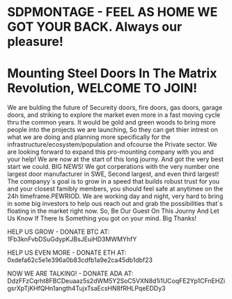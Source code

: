 # SDPMONTAGE - FEEL AS HOME WE GOT YOUR BACK. Always our pleasure!
# Mounting Steel Doors In The Matrix Revolution, WELCOME TO JOIN!
We are bulding the future of Secureity doors, fire doors, gas doors, garage doors, and striking to explore the market even more in a fast moving cycle thru the common years.
It would be gold and green woods to bring more people into the projects we are launching, So they can get thier intrest on what we are doing and planning more specifically for the infrastructure/ecosystem/population and ofcourse the Private sector. We are looking forward to expand this pro-mounting company with you and your help!
We are now at the start of this long journy. And got the very best start we could. BIG NEWS! We got corperations with the very number one largest door manufacturer in SWE, Second largest, and even third largest!
The companyy´s goal is to grow in a speed that builds robust trust for you and your closest famibly members, you should feel safe at anytimee on the 24h timeframe.PEWRIOD.
We are working day and night, very hard to bring in some big investors to help ous reach out and grab the possibilities that´s floating in the market right now.
So, Be Our Guest On This Journy And Let Us Know If There Is Something you got on your mind. Big Thanks!

HELP US GROW - DONATE BTC AT: 1Fb3knFvbDSuGdypKJBsJEuiHD3MWMYhfY


HELP US EVEN MORE - DONATE ETH AT: 0xdefa62c5e1e396a0b83cdfb1a9e2ca45db1dbf23


NOW WE ARE TALKING! - DONATE ADA AT: DdzFFzCqrht8FBCDeuaaz5s2dWM5Y2SoC5VXN8d1i1UCoqFE2Yp1CFnEHZigsrXpTjKHfQHn1angth4TujxTsaEcsHN8fRHLPqeEDDy3
